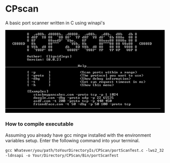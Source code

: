 # CPscan
A basic port scanner written in C using winapi's

![CPScan screenshot](/Assets/cp.png)

### How to compile executable
Assuming you already have gcc mingw installed with the environment variables setup. Enter the following command into your terminal.
```
gcc Whatever/you/path/toYourDirectoryIs/CPScan/portScanTest.c -lws2_32 -ldnsapi -o Your/Directory/CPScan/Bin/portScanTest
```
